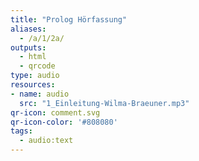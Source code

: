 ```yaml
---
title: "Prolog Hörfassung"
aliases:
  - /a/1/2a/
outputs:
  - html
  - qrcode
type: audio
resources:
- name: audio
  src: "1_Einleitung-Wilma-Braeuner.mp3"
qr-icon: comment.svg
qr-icon-color: '#808080'
tags:
  - audio:text
---
```

